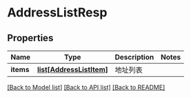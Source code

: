 # AddressListResp

## Properties
Name | Type | Description | Notes
------------ | ------------- | ------------- | -------------
**items** | [**list[AddressListItem]**](AddressListItem.md) |  地址列表 | 

[[Back to Model list]](../README.md#documentation-for-models) [[Back to API list]](../README.md#documentation-for-api-endpoints) [[Back to README]](../README.md)

